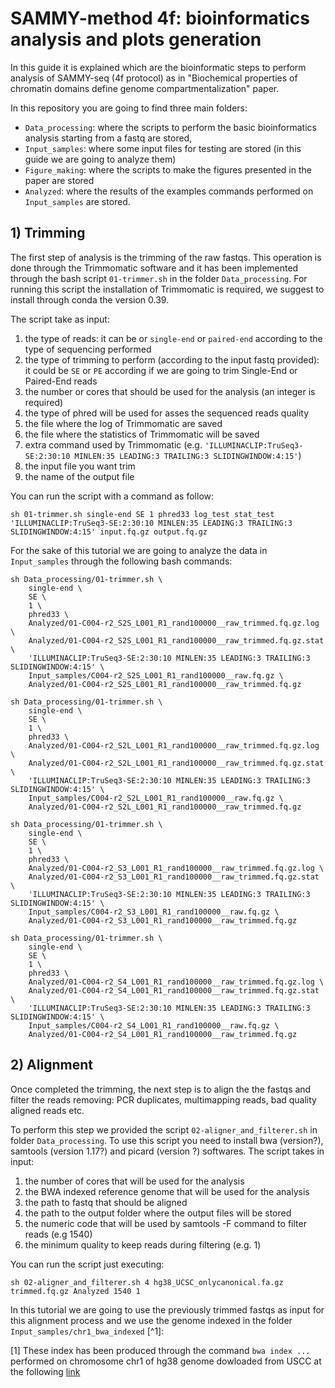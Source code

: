 # SAMMY-method 4f: bioinformatics analysis and plots generation

In this guide it is explained which are the bioinformatic steps to perform analysis of SAMMY-seq (4f protocol) as in "Biochemical properties of chromatin domains define genome compartmentalization" paper.

In this repository you are going to find three main folders: 
* `Data_processing`: where the scripts to perform the basic bioinformatics analysis starting from a fastq are stored,
* `Input_samples`: where some input files for testing are stored (in this guide we are going to analyze them)
* `Figure_making`: where the scripts to make the figures presented in the paper are stored
* `Analyzed`: where the results of the examples commands performed on `Input_samples` are stored.


## 1) Trimming

The first step of analysis is the trimming of the raw fastqs.
This operation is done through the Trimmomatic software and it has been implemented through the bash script `01-trimmer.sh` in the folder `Data_processing`. For running this script the installation of Trimmomatic is required, we suggest to install through conda the version 0.39. 

The script take as input:

1. the type of reads: it can be or `single-end` or `paired-end` according to the type of sequencing performed
2. the type of trimming to perform (according to the input fastq provided): it could be `SE` or `PE` according if we are going to trim Single-End or Paired-End reads
3. the number or cores that should be used for the analysis (an integer is required)
4. the type of phred will be used for asses the sequenced reads quality
5. the file where the log of Trimmomatic are saved
6. the file where the statistics of Trimmomatic will be saved
7. extra command used by Trimmomatic (e.g. `'ILLUMINACLIP:TruSeq3-SE:2:30:10 MINLEN:35 LEADING:3 TRAILING:3 SLIDINGWINDOW:4:15'`)
8. the input file you want trim
9. the name of the output file

You can run the script with a command as follow:
```
sh 01-trimmer.sh single-end SE 1 phred33 log_test stat_test 'ILLUMINACLIP:TruSeq3-SE:2:30:10 MINLEN:35 LEADING:3 TRAILING:3 SLIDINGWINDOW:4:15' input.fq.gz output.fq.gz
```

For the sake of this tutorial we are going to analyze the data in `Input_samples` through the following bash commands:
```
sh Data_processing/01-trimmer.sh \
	single-end \
	SE \
	1 \
	phred33 \
	Analyzed/01-C004-r2_S2S_L001_R1_rand100000__raw_trimmed.fq.gz.log \
	Analyzed/01-C004-r2_S2S_L001_R1_rand100000__raw_trimmed.fq.gz.stat \
	'ILLUMINACLIP:TruSeq3-SE:2:30:10 MINLEN:35 LEADING:3 TRAILING:3 SLIDINGWINDOW:4:15' \
	Input_samples/C004-r2_S2S_L001_R1_rand100000__raw.fq.gz \
	Analyzed/01-C004-r2_S2S_L001_R1_rand100000__raw_trimmed.fq.gz

sh Data_processing/01-trimmer.sh \
	single-end \
	SE \
	1 \
	phred33 \
	Analyzed/01-C004-r2_S2L_L001_R1_rand100000__raw_trimmed.fq.gz.log \
	Analyzed/01-C004-r2_S2L_L001_R1_rand100000__raw_trimmed.fq.gz.stat \
	'ILLUMINACLIP:TruSeq3-SE:2:30:10 MINLEN:35 LEADING:3 TRAILING:3 SLIDINGWINDOW:4:15' \
	Input_samples/C004-r2_S2L_L001_R1_rand100000__raw.fq.gz \
	Analyzed/01-C004-r2_S2L_L001_R1_rand100000__raw_trimmed.fq.gz

sh Data_processing/01-trimmer.sh \
	single-end \
	SE \
	1 \
	phred33 \
	Analyzed/01-C004-r2_S3_L001_R1_rand100000__raw_trimmed.fq.gz.log \
	Analyzed/01-C004-r2_S3_L001_R1_rand100000__raw_trimmed.fq.gz.stat \
	'ILLUMINACLIP:TruSeq3-SE:2:30:10 MINLEN:35 LEADING:3 TRAILING:3 SLIDINGWINDOW:4:15' \
	Input_samples/C004-r2_S3_L001_R1_rand100000__raw.fq.gz \
	Analyzed/01-C004-r2_S3_L001_R1_rand100000__raw_trimmed.fq.gz

sh Data_processing/01-trimmer.sh \
	single-end \
	SE \
	1 \
	phred33 \
	Analyzed/01-C004-r2_S4_L001_R1_rand100000__raw_trimmed.fq.gz.log \
	Analyzed/01-C004-r2_S4_L001_R1_rand100000__raw_trimmed.fq.gz.stat \
	'ILLUMINACLIP:TruSeq3-SE:2:30:10 MINLEN:35 LEADING:3 TRAILING:3 SLIDINGWINDOW:4:15' \
	Input_samples/C004-r2_S4_L001_R1_rand100000__raw.fq.gz \
	Analyzed/01-C004-r2_S4_L001_R1_rand100000__raw_trimmed.fq.gz
```

## 2) Alignment
Once completed the trimming, the next step is to align the the fastqs and filter the reads removing: PCR duplicates, multimapping reads, bad quality aligned reads etc.

To perform this step we provided the script `02-aligner_and_filterer.sh` in folder `Data_processing`. To use this script you need to install bwa (version?), samtools (version 1.17?) and picard (version ?) softwares. The script takes in input:

1. the number of cores that will be used for the analysis
2. the BWA indexed reference genome that will be used for the analysis
3. the path to fastq that should be aligned
4. the path to the output folder where the output files will be stored
5. the numeric code that will be used by samtools -F command to filter reads (e.g 1540)
6. the minimum quality to keep reads during filtering (e.g. 1)

You can run the script just executing:
```
sh 02-aligner_and_filterer.sh 4 hg38_UCSC_onlycanonical.fa.gz trimmed.fq.gz Analyzed 1540 1
```

In this tutorial we are going to use the previously trimmed fastqs as input for this alignment process and we use the genome indexed in the folder `Input_samples/chr1_bwa_indexed` [^1]:

[1] These index has been produced through the command `bwa index ...` performed on chromosome chr1 of hg38 genome dowloaded from USCC at the following [link](UCSC-chr1-hg38_chromosome)
